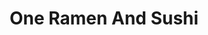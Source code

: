 ---
layout: place
title: "One Ramen And Sushi"
permalink: /massachusetts/cambridge/one-ramen-and-sushi.html
stateAbbr: MA
stateName: Massachusetts
cityName: Cambridge
place_id: ChIJMTKDQT5344kRdia0GkUoJto
photos:
  - name: >-
      places/ChIJMTKDQT5344kRdia0GkUoJto/photos/AeeoHcKYQ_VjrzPrDXsSZyZ2EWSN34s4hpuxvmZ_ggMu6l48QC2wjb_2sjDa7JIiyTbqy0j9V4ovkKdGVEcBhxu0hY-BTCnn8ZMe1gRA1dhJCGu320aiodBNdsRGpG8a6VC6sIK6yVM3EmX09x16vb4dQBJYP3k-O5ObsgL_nF7vHnJY6sFITJbdOttav738hukDSnq-s7vGYIEcEoVP_NGYxttb8NKFiT7nXs45IC9umFQ4ESDk3wz2_QsKiXoVX99_2rTCvu399NzyxFYDERwEBygQBIZBO6BYCxHx4TFTPsJ4Ag
    widthPx: 3024
    heightPx: 4032
    authorAttributions:
      - displayName: One Ramen And Sushi
        uri: https://maps.google.com/maps/contrib/118292689264194968125
        photoUri: >-
          https://lh3.googleusercontent.com/a-/ALV-UjUWXTQQ5Xck_Cjb_dy5IEoYt-hsh9L0RefhKACG6iuZzCi0258=s100-p-k-no-mo
    flagContentUri: >-
      https://www.google.com/local/imagery/report/?cb_client=maps_api_places.places_api&image_key=!1e10!2sAF1QipOl7UxuL7go5iMViPNQ65V7BZw_1sTWbYGIL7VB&hl=en-US
    googleMapsUri: >-
      https://www.google.com/maps/place//data=!3m4!1e2!3m2!1sAF1QipOl7UxuL7go5iMViPNQ65V7BZw_1sTWbYGIL7VB!2e10!4m2!3m1!1s0x89e3773e41833231:0xda2628451ab42676
  - name: >-
      places/ChIJMTKDQT5344kRdia0GkUoJto/photos/AeeoHcJalfuYp8KPg2DH8UkljoQkfppfqXwZTGR0Fi2-8-1rWpmncr9s4M_S-O4gUsyohVLiAtfJIaOtbI9lnfm1wPnvHAxDVAtKiAP3E5FmkcRzNlw8EXJu-A0BBgTpPzkSXw5MwozLzqNJvM35dVfuHGfjFinVMepypL6YQ683rLoKPMj-8h49MahINp43xA16WJrxOndPCM1VOVZvkL_06VAx-KWP-xi6K-3Jxl49GawSHuSyw-s0zvwT7HAIDwFFJ9sZs5DeCPweK_rt1JbvT80EVzMXFzgah3pNVEAvp7g9Ew
    widthPx: 1440
    heightPx: 1152
    authorAttributions:
      - displayName: One Ramen And Sushi
        uri: https://maps.google.com/maps/contrib/118292689264194968125
        photoUri: >-
          https://lh3.googleusercontent.com/a-/ALV-UjUWXTQQ5Xck_Cjb_dy5IEoYt-hsh9L0RefhKACG6iuZzCi0258=s100-p-k-no-mo
    flagContentUri: >-
      https://www.google.com/local/imagery/report/?cb_client=maps_api_places.places_api&image_key=!1e10!2sAF1QipOAXKzxmFFCeCCHApnbDdOL7mo9GYWf9eKJMyJO&hl=en-US
    googleMapsUri: >-
      https://www.google.com/maps/place//data=!3m4!1e2!3m2!1sAF1QipOAXKzxmFFCeCCHApnbDdOL7mo9GYWf9eKJMyJO!2e10!4m2!3m1!1s0x89e3773e41833231:0xda2628451ab42676
  - name: >-
      places/ChIJMTKDQT5344kRdia0GkUoJto/photos/AeeoHcLdHkNdSw8xTO2vDuo8VAw9lErmR9pyaLEQPpq06ici0WDaQEYVmVpT7bNcWBdvCaAQ6vkUaJH2zo8EwPEPLMvRaapoGH9UlbNQj7VKh3dM3KrjQGE5ZtNws8KIRV9b4wjyYAI4c1F87Of0shjTaOlxZqHuFN81e8mDZ_WB5DaR19w5d0kk13qAMe2TMz9grasngEqxFVoEu8FZ2laXBOveftd3dcd31xnr3XrcosDhJQBq5BFMfrCU3UcDxoE7C9ZnUh7jBTvJ7OtQZTBs73-LYjqfGjnHRpBbWteEP3j4lxX0Tvv6Yll-4mVXBDBISOw7OZMGTrlz72oe37UIWLrgEAsA4iXiH2h3VpEXK4Qs4Kl__Mo1pnX9RuNlXceJY-q8uVgKBXBA_08eMBbxFHzo1Qs18xaS8CtEOWMZgYIjr60
    widthPx: 4800
    heightPx: 2700
    authorAttributions:
      - displayName: George Chalhoub
        uri: https://maps.google.com/maps/contrib/117437652390651355274
        photoUri: >-
          https://lh3.googleusercontent.com/a-/ALV-UjVfy0RBYMf-6HC3oFSi6w-UoKZ8lHABXkfw_ckn84f45ZIbiubYaw=s100-p-k-no-mo
    flagContentUri: >-
      https://www.google.com/local/imagery/report/?cb_client=maps_api_places.places_api&image_key=!1e10!2sCIHM0ogKEICAgMDw4pjchwE&hl=en-US
    googleMapsUri: >-
      https://www.google.com/maps/place//data=!3m4!1e2!3m2!1sCIHM0ogKEICAgMDw4pjchwE!2e10!4m2!3m1!1s0x89e3773e41833231:0xda2628451ab42676
  - name: >-
      places/ChIJMTKDQT5344kRdia0GkUoJto/photos/AeeoHcJ8044fQ2GMvSSVLjjaf0LPIDefI-e_bbFMPl-Q8txi4SDexGWTH8XXjGhZDeEdN1YHe4txpOa1o5JB3KV53Q1gBvMUSDAORCr_QsCajUaxY6KLYG2WihTx0RhOJRYFNE7vyKrn3FQf5HwooesEQKunOyfqeBeGkV_xOIdqZvBZ95FztU1IcBXgS_XpAHnGKDE_HqvqxX5rtBNwT4ekGyPL5cELcw2LAFfExtNCmQaa85SY7lobAd2BK5VgDUbmlN4nuNlkd7QGcW3WjRuaA5Ropt94PhrETVjhOBLCO9RXHg
    widthPx: 1440
    heightPx: 811
    authorAttributions:
      - displayName: One Ramen And Sushi
        uri: https://maps.google.com/maps/contrib/118292689264194968125
        photoUri: >-
          https://lh3.googleusercontent.com/a-/ALV-UjUWXTQQ5Xck_Cjb_dy5IEoYt-hsh9L0RefhKACG6iuZzCi0258=s100-p-k-no-mo
    flagContentUri: >-
      https://www.google.com/local/imagery/report/?cb_client=maps_api_places.places_api&image_key=!1e10!2sAF1QipOAxWfNuYK3qY5QjSEDHUi_OKp_TubCuvrYMdF2&hl=en-US
    googleMapsUri: >-
      https://www.google.com/maps/place//data=!3m4!1e2!3m2!1sAF1QipOAxWfNuYK3qY5QjSEDHUi_OKp_TubCuvrYMdF2!2e10!4m2!3m1!1s0x89e3773e41833231:0xda2628451ab42676
  - name: >-
      places/ChIJMTKDQT5344kRdia0GkUoJto/photos/AeeoHcJxcnfY4VelIIqKLtik5kP9WM_R8civbZcJDNOntLC4D1whZ8x4UB0hku9q8tmakp6yyprliQL-5CeIc8F1nGi1fD9xTKOAvrbPOTJG5txL9ys0sTPo_mWZ7rVpBH0Z1tnU54qdgBkHzVssAG51q9P6kmG92GGB56Va6_fuRI80kd4QGBdVP2g6QSaMmar6U3xyDOthFUQ1-DVAYbFl7aZtbeH2quUxbj131rOc2s8I6ciLShcm-stYvsrFfecPHUev4VbIGo0JdRqwGDL2BGQo_bSFY8c8gM9GUP8ZGAEzq73x2Lhio-5sCuqlOC-w1mg-ywZ1hV3fwz3cv3wAydxZ3jFW5hRZLiD_N3VHNZQsY5rqmO8lZ45V-e0cWfvVk5tQn3ItrNbWj22sJxlBWa7eHtJkqsYDO1sUcmEcq_B7D85M
    widthPx: 4032
    heightPx: 2268
    authorAttributions:
      - displayName: George Chalhoub
        uri: https://maps.google.com/maps/contrib/117437652390651355274
        photoUri: >-
          https://lh3.googleusercontent.com/a-/ALV-UjVfy0RBYMf-6HC3oFSi6w-UoKZ8lHABXkfw_ckn84f45ZIbiubYaw=s100-p-k-no-mo
    flagContentUri: >-
      https://www.google.com/local/imagery/report/?cb_client=maps_api_places.places_api&image_key=!1e10!2sCIHM0ogKEICAgICXrLPR2wE&hl=en-US
    googleMapsUri: >-
      https://www.google.com/maps/place//data=!3m4!1e2!3m2!1sCIHM0ogKEICAgICXrLPR2wE!2e10!4m2!3m1!1s0x89e3773e41833231:0xda2628451ab42676
  - name: >-
      places/ChIJMTKDQT5344kRdia0GkUoJto/photos/AeeoHcI9eLedQJ46dPbMUmsr6-COkNK90dLKVymCiOO84XjQ__jGfPiXR4UdRCtJFMuUvHN7M0NBCZdw_H0w_Sktxyk5FYI-UOLM-nbpk1jXVnJj2pzqm4fw2jHhOemvOV8vw_yeKc_DHASEYj_aCUM0jffT7uuMG1c9I6RyUycMy5o3Zpox1oOfLcGQE6iHtKqdMdx7LfSBUgJBy7gkldyUU5pEUELOa-vJDaPA-gcF3qahHGclXS_0jP6a9aGGf1wJSRje4XfyrjEy8Z7lRj-Wk9f-K3xCueCuqaHPMkgr0l1xKIXpXhjiyVwMv20VkwVzC5XXSA0JSWFk6u8udO4HOP87hAm3Q6eR1TWHmJHxKyIZCINPYePB2vQo4o-rQNi5DzHeFC2mJ0kTJdwfGgzeC0jII9qjSdUhqQ6lE8zuykRukww
    widthPx: 3024
    heightPx: 4032
    authorAttributions:
      - displayName: Victoria W
        uri: https://maps.google.com/maps/contrib/101911048006811768097
        photoUri: >-
          https://lh3.googleusercontent.com/a-/ALV-UjV3w7dTre2g0TSGF4DGFKWJuR5E0iZtestbq6R7lgcxgrc_cYi3-w=s100-p-k-no-mo
    flagContentUri: >-
      https://www.google.com/local/imagery/report/?cb_client=maps_api_places.places_api&image_key=!1e10!2sCIHM0ogKEICAgICnx_vC1QE&hl=en-US
    googleMapsUri: >-
      https://www.google.com/maps/place//data=!3m4!1e2!3m2!1sCIHM0ogKEICAgICnx_vC1QE!2e10!4m2!3m1!1s0x89e3773e41833231:0xda2628451ab42676
  - name: >-
      places/ChIJMTKDQT5344kRdia0GkUoJto/photos/AeeoHcISCy4A7JS9VZO1aVcAjLwzOBOiDROcgpUhUbf3unZkm0rQnjus5-FaJRkA7hcUvhwwSwfgWTGDeaz6C6Zk4EDnDBZGvxT24OznmXhpJai7aGHubUvzq_-1NsN61XHaEyrpVgwEJJ6nPKukQWwt2RhH762Lt9DUBpdGZHf8383Zeg3mM9l2zIVOqDQTWhfkxIOV40VqGcvtallcLP-5WDEHvVrZslqbTDDTrSLRSGumCOxjw_5gJ55BPAKpg4CNRWgENBBuhD6OHeOle9AyhXunPscLqlzXuoaNjmSpCy1JaXD1JStWif8sQGxTUpmBpS_F-eyNhJGj5MHzsI7y06HgzOMdbY4ei7xtZCYj-WVNYdqTfhXHhQo3C3NI-PY12itIhZQdkuDrulDjBQF_dS4bXUMSTUgJ3CmPa5eQGT2_c1nY
    widthPx: 3024
    heightPx: 4032
    authorAttributions:
      - displayName: Jun Simons
        uri: https://maps.google.com/maps/contrib/107947961546991519655
        photoUri: >-
          https://lh3.googleusercontent.com/a-/ALV-UjWH21OfLJ6DCzEB0M35rwW0DXYHRIAZujHFHPAfWKDNp6kZhaDh=s100-p-k-no-mo
    flagContentUri: >-
      https://www.google.com/local/imagery/report/?cb_client=maps_api_places.places_api&image_key=!1e10!2sCIHM0ogKEICAgICLjOrksAE&hl=en-US
    googleMapsUri: >-
      https://www.google.com/maps/place//data=!3m4!1e2!3m2!1sCIHM0ogKEICAgICLjOrksAE!2e10!4m2!3m1!1s0x89e3773e41833231:0xda2628451ab42676
  - name: >-
      places/ChIJMTKDQT5344kRdia0GkUoJto/photos/AeeoHcL5bshX7IIQE2mdUqPAU_UI8qCe9z1zMI269-eiiRNwe_x3TXEWZHepsPMFEWx1bHV-Fq3MbWbQ5WrMXDlSMuBru6ASAx11-NVzRbhlraqTTkcgi7b7gTh69PZS0lB2ZPOJBicQ9pNipo6SswZwp7KZUqt1SyD6ohpItNKxUsxrqh_tWzBo4d96DR6wrap1RmbPVfpaghUyPnzr-L08b1X1N4nAYCcinv7Pi5l6lsOVBtURIFneKit9BmVV0Hjs3id0oi9w8gM_D-vW5aPEoJKUqi19XJBEoBWcBhQDGp7EGGUKu6MPchiVm_7VtjSRiyRPd8NK26SvvSBIDr0JEezqBMJ7-aImCZhECj1sBmYPkTSm1Rpt50SbHKUq3VcOztiPofpFRbLVBgFmOUOFpPRQFXbbI1vO3ZZLHx6MytUTLw
    widthPx: 2751
    heightPx: 2706
    authorAttributions:
      - displayName: Ju Lim
        uri: https://maps.google.com/maps/contrib/105626042354015503324
        photoUri: >-
          https://lh3.googleusercontent.com/a-/ALV-UjX5nDuedSFwfIpuupqS3FGqQOdoZHahTuSXGLjDedHK8lQlD_NvZQ=s100-p-k-no-mo
    flagContentUri: >-
      https://www.google.com/local/imagery/report/?cb_client=maps_api_places.places_api&image_key=!1e10!2sCIHM0ogKEICAgIDxn8n6bQ&hl=en-US
    googleMapsUri: >-
      https://www.google.com/maps/place//data=!3m4!1e2!3m2!1sCIHM0ogKEICAgIDxn8n6bQ!2e10!4m2!3m1!1s0x89e3773e41833231:0xda2628451ab42676
  - name: >-
      places/ChIJMTKDQT5344kRdia0GkUoJto/photos/AeeoHcJSdzr7iLLFTCx0Df_ahw5RQahxAtIPI1UATkGv_Req5shbkFUwAiTufaNY3kyDEDMV5Jm4l0z7V8zzKF61WbzsaqyeAH1fyU7g9m71IMnWm1OzqlamAFZiuKQ0r95o__LL2t5CqgmDfpRHfwth1YXnL6EIXAQQ5PDUpo2BWSfNPUh4D6KjLVEcArvZ-f0QhjNpdGj2ys-tUM99yp5Ta-nOUtTNj8Kl-WckBx-xHr323OEoc4DFoSpeescNZjz3dmz3UQy_tivF_Yr4SXGZjsiL0j1dQJXcPz0dGaC8ql4NwaL2axOw2xnAtA8eyyJjvTDU4c4PKWjt_yH8pPehA_fPye0P0fVOU5md4EtAG0CybkZJA6TKZs83x9BOYoQpyInzqgB7HYOLSRkPhXAVIcIuo3luregr8ytnpA3MSoyPNQ
    widthPx: 3000
    heightPx: 4000
    authorAttributions:
      - displayName: Latoya Watts
        uri: https://maps.google.com/maps/contrib/105510509978809996462
        photoUri: >-
          https://lh3.googleusercontent.com/a/ACg8ocIbzKL8fhSL7yihBTU-cA1ERxlPgkAlbL-znMY9ZfCe1X8jDa8=s100-p-k-no-mo
    flagContentUri: >-
      https://www.google.com/local/imagery/report/?cb_client=maps_api_places.places_api&image_key=!1e10!2sCIHM0ogKEICAgIDvk4vPGw&hl=en-US
    googleMapsUri: >-
      https://www.google.com/maps/place//data=!3m4!1e2!3m2!1sCIHM0ogKEICAgIDvk4vPGw!2e10!4m2!3m1!1s0x89e3773e41833231:0xda2628451ab42676
  - name: >-
      places/ChIJMTKDQT5344kRdia0GkUoJto/photos/AeeoHcKpYwgMvG7vA1X7hVscdPJu8UuZdgRgOvApn_J-cloguADY9cZfdUUiPzcXzWlA8ICXvyIMmxxE2ZsmRptfb19tZmxRRM0YhAnUeDhZ6J3g93KPYJWNkYZPt2XeB5MkocJLPdlZqM9-yy-QG7elxTTTI011wzR7ctpWQpiEN3a__5TCun5XzyESed_iGCD4NrFnu50p3wP1o6J5EmRFjYpIcUH74SK8mTls5oLkc4wz5OTapojD2PyWOCJ1UHkImqfueqbHMJev_Oo1Z92pU1MZLyldrdZDplWHimQDuFCWg-c3pHN3XS-ECB_rKsQ1TJ1FpuACO1K7ttHUC0jwRFa65sUXmvJttCKa2kTLP_s1lW1gHubu0_75GMrVN4KQq75HfEih1omKDQrT_vizj1qacB_dtkjtqf2iCmTFMwnT_A
    widthPx: 3024
    heightPx: 4032
    authorAttributions:
      - displayName: jacob s
        uri: https://maps.google.com/maps/contrib/108869690503474892478
        photoUri: >-
          https://lh3.googleusercontent.com/a/ACg8ocK6VmKV3f8FHfV2-GbtixuGNbTQcaQ-g3EyuPIqyrrMoDLgtA=s100-p-k-no-mo
    flagContentUri: >-
      https://www.google.com/local/imagery/report/?cb_client=maps_api_places.places_api&image_key=!1e10!2sCIHM0ogKEICAgICPpsG5YA&hl=en-US
    googleMapsUri: >-
      https://www.google.com/maps/place//data=!3m4!1e2!3m2!1sCIHM0ogKEICAgICPpsG5YA!2e10!4m2!3m1!1s0x89e3773e41833231:0xda2628451ab42676
address: 1759 Massachusetts Ave, Cambridge, MA 02140, USA
street: 1759 Massachusetts Ave
city: Cambridge
state: MA
zip: '02140'
country: USA
neighborhood: Baldwin
latitude: '42.385185'
longitude: '-71.119099'
accessibility_options:
  wheelchairAccessibleEntrance: true
  wheelchairAccessibleSeating: true
business_status: OPERATIONAL
name: One Ramen And Sushi
google_maps_links:
  directionsUri: >-
    https://www.google.com/maps/dir//''/data=!4m7!4m6!1m1!4e2!1m2!1m1!1s0x89e3773e41833231:0xda2628451ab42676!3e0
  placeUri: https://maps.google.com/?cid=15719295826649163382
  writeAReviewUri: >-
    https://www.google.com/maps/place//data=!4m3!3m2!1s0x89e3773e41833231:0xda2628451ab42676!12e1
  reviewsUri: >-
    https://www.google.com/maps/place//data=!4m4!3m3!1s0x89e3773e41833231:0xda2628451ab42676!9m1!1b1
  photosUri: >-
    https://www.google.com/maps/place//data=!4m3!3m2!1s0x89e3773e41833231:0xda2628451ab42676!10e5
primary_type: Ramen Restaurant
opening_hours:
  regular: null
  current: null
secondary_opening_hours:
  regular:
    weekdayDescriptions: null
    type: null
  current:
    weekdayDescriptions: null
    type: null
phone: (617) 864-6299
price_level: PRICE_LEVEL_INEXPENSIVE
price_range: $10 &ndash; $20
rating: '4.4'
rating_count: 478
website: http://oneramensushi.com/
description: >-
  Compact sushi bar & ramen house (popular for takeout) with lunch specials
  available.
reviews:
  - name: >-
      places/ChIJMTKDQT5344kRdia0GkUoJto/reviews/ChdDSUhNMG9nS0VJQ0FnTURRaG82V3VBRRAB
    relativePublishTimeDescription: a month ago
    rating: 5
    text:
      text: >-
        Our experience was absolutely incredible. Each of us got a 3-roll lunch
        special for $14.50, and were warmly greeted and quickly seated. We were
        served with water, miso soup, and a small salad with our meal (which I
        was not expecting!). The amount of food we got for $15 was incredible.
        The miso soup was DELICIOUS, and my rolls were fresh and beautifully
        made. We couldn’t have asked for a better experience!
      languageCode: en
    originalText:
      text: >-
        Our experience was absolutely incredible. Each of us got a 3-roll lunch
        special for $14.50, and were warmly greeted and quickly seated. We were
        served with water, miso soup, and a small salad with our meal (which I
        was not expecting!). The amount of food we got for $15 was incredible.
        The miso soup was DELICIOUS, and my rolls were fresh and beautifully
        made. We couldn’t have asked for a better experience!
      languageCode: en
    authorAttribution:
      displayName: Gabby Singer
      uri: https://www.google.com/maps/contrib/111213034335297338155/reviews
      photoUri: >-
        https://lh3.googleusercontent.com/a-/ALV-UjVuIbZ8tnxHSsqAykHx62hLNbksOO4Q7QEdFMhSnH0w-QWfCi0=s128-c0x00000000-cc-rp-mo
    publishTime: '2025-03-10T18:36:33.600138Z'
    flagContentUri: >-
      https://www.google.com/local/review/rap/report?postId=ChdDSUhNMG9nS0VJQ0FnTURRaG82V3VBRRAB&d=17924085&t=1
    googleMapsUri: >-
      https://www.google.com/maps/reviews/data=!4m6!14m5!1m4!2m3!1sChdDSUhNMG9nS0VJQ0FnTURRaG82V3VBRRAB!2m1!1s0x89e3773e41833231:0xda2628451ab42676
  - name: >-
      places/ChIJMTKDQT5344kRdia0GkUoJto/reviews/ChdDSUhNMG9nS0VJQ0FnSUNYckxQUjZ3RRAB
    relativePublishTimeDescription: 6 months ago
    rating: 5
    text:
      text: >-
        Wow, the best ramen experience so far in Cambridge. Phenomenal friendly
        service, excellent food, decent pricing. The salmon and sweet potato
        sushi roll was incredible fresh and delicious. Mind blowing. High
        quality!


        The ramen were equally delicious, we tried the tonkotsu and miso ramen,
        which were authentic and tasty.
      languageCode: en
    originalText:
      text: >-
        Wow, the best ramen experience so far in Cambridge. Phenomenal friendly
        service, excellent food, decent pricing. The salmon and sweet potato
        sushi roll was incredible fresh and delicious. Mind blowing. High
        quality!


        The ramen were equally delicious, we tried the tonkotsu and miso ramen,
        which were authentic and tasty.
      languageCode: en
    authorAttribution:
      displayName: George Chalhoub
      uri: https://www.google.com/maps/contrib/117437652390651355274/reviews
      photoUri: >-
        https://lh3.googleusercontent.com/a-/ALV-UjVfy0RBYMf-6HC3oFSi6w-UoKZ8lHABXkfw_ckn84f45ZIbiubYaw=s128-c0x00000000-cc-rp-mo-ba8
    publishTime: '2024-10-14T01:11:53.507308Z'
    flagContentUri: >-
      https://www.google.com/local/review/rap/report?postId=ChdDSUhNMG9nS0VJQ0FnSUNYckxQUjZ3RRAB&d=17924085&t=1
    googleMapsUri: >-
      https://www.google.com/maps/reviews/data=!4m6!14m5!1m4!2m3!1sChdDSUhNMG9nS0VJQ0FnSUNYckxQUjZ3RRAB!2m1!1s0x89e3773e41833231:0xda2628451ab42676
  - name: >-
      places/ChIJMTKDQT5344kRdia0GkUoJto/reviews/ChZDSUhNMG9nS0VJQ0FnTUR3ejlxdkFREAE
    relativePublishTimeDescription: 2 weeks ago
    rating: 5
    text:
      text: >-
        I love this place!! I rarely ever leave reviews, but this place is by
        far my favorite! I order my fav beef miso and double eel sushi 8pc
        lol..  The wonderful lady knows my order even when I call Lol..(Mark)  I
        JUST ORDERED and I only wish they can stay open later til 12am... This
        place would still be packed... *******GREAT PLACE BY FAR*********
        9thumbs up!!
      languageCode: en
    originalText:
      text: >-
        I love this place!! I rarely ever leave reviews, but this place is by
        far my favorite! I order my fav beef miso and double eel sushi 8pc
        lol..  The wonderful lady knows my order even when I call Lol..(Mark)  I
        JUST ORDERED and I only wish they can stay open later til 12am... This
        place would still be packed... *******GREAT PLACE BY FAR*********
        9thumbs up!!
      languageCode: en
    authorAttribution:
      displayName: Charley Charley
      uri: https://www.google.com/maps/contrib/104288326826251307331/reviews
      photoUri: >-
        https://lh3.googleusercontent.com/a-/ALV-UjVxwo1GEWRuB5IaR24aRkcMei7LEcN2oGqQg-dzVijr_b3AgTSN=s128-c0x00000000-cc-rp-mo-ba3
    publishTime: '2025-03-29T02:30:46.293628Z'
    flagContentUri: >-
      https://www.google.com/local/review/rap/report?postId=ChZDSUhNMG9nS0VJQ0FnTUR3ejlxdkFREAE&d=17924085&t=1
    googleMapsUri: >-
      https://www.google.com/maps/reviews/data=!4m6!14m5!1m4!2m3!1sChZDSUhNMG9nS0VJQ0FnTUR3ejlxdkFREAE!2m1!1s0x89e3773e41833231:0xda2628451ab42676
  - name: >-
      places/ChIJMTKDQT5344kRdia0GkUoJto/reviews/ChZDSUhNMG9nS0VJQ0FnSURuc2JtX2RBEAE
    relativePublishTimeDescription: 6 months ago
    rating: 5
    text:
      text: >-
        Nice cosy atmosphere. Ordered the spicy sesame ramen, it has a unique
        taste with the mushrooms, reminds me more of Dan Dan noodles. Service
        was good! My friend enjoyed the eel donburi bowl, saying it’s one of the
        best they’ve tried in this area. The miso soup that was served together
        with it was ok, could be improved. Have not tried the sushi or sashimi
        options yet but will come back to try.
      languageCode: en
    originalText:
      text: >-
        Nice cosy atmosphere. Ordered the spicy sesame ramen, it has a unique
        taste with the mushrooms, reminds me more of Dan Dan noodles. Service
        was good! My friend enjoyed the eel donburi bowl, saying it’s one of the
        best they’ve tried in this area. The miso soup that was served together
        with it was ok, could be improved. Have not tried the sushi or sashimi
        options yet but will come back to try.
      languageCode: en
    authorAttribution:
      displayName: Samantha Chan
      uri: https://www.google.com/maps/contrib/116135521953873135493/reviews
      photoUri: >-
        https://lh3.googleusercontent.com/a-/ALV-UjWf32uz7TlGzT0C8PemktjWCyDHhFomVbTeCvJCk06cfrkSYf4RdQ=s128-c0x00000000-cc-rp-mo-ba6
    publishTime: '2024-10-07T01:50:00.031750Z'
    flagContentUri: >-
      https://www.google.com/local/review/rap/report?postId=ChZDSUhNMG9nS0VJQ0FnSURuc2JtX2RBEAE&d=17924085&t=1
    googleMapsUri: >-
      https://www.google.com/maps/reviews/data=!4m6!14m5!1m4!2m3!1sChZDSUhNMG9nS0VJQ0FnSURuc2JtX2RBEAE!2m1!1s0x89e3773e41833231:0xda2628451ab42676
  - name: >-
      places/ChIJMTKDQT5344kRdia0GkUoJto/reviews/ChdDSUhNMG9nS0VJQ0FnSUNQcHNHNXdBRRAB
    relativePublishTimeDescription: 4 months ago
    rating: 5
    text:
      text: >-
        This cute little restaurant was a nice lunch spot. Good appetizers, and
        a really flavorful tonkatsu broth. The house special Spicy Sesame ramen
        was very popular and flavorful as well. Sushi was pretty good. The
        waitress was very nice!
      languageCode: en
    originalText:
      text: >-
        This cute little restaurant was a nice lunch spot. Good appetizers, and
        a really flavorful tonkatsu broth. The house special Spicy Sesame ramen
        was very popular and flavorful as well. Sushi was pretty good. The
        waitress was very nice!
      languageCode: en
    authorAttribution:
      displayName: jacob s
      uri: https://www.google.com/maps/contrib/108869690503474892478/reviews
      photoUri: >-
        https://lh3.googleusercontent.com/a/ACg8ocK6VmKV3f8FHfV2-GbtixuGNbTQcaQ-g3EyuPIqyrrMoDLgtA=s128-c0x00000000-cc-rp-mo-ba4
    publishTime: '2024-11-23T22:10:55.247381Z'
    flagContentUri: >-
      https://www.google.com/local/review/rap/report?postId=ChdDSUhNMG9nS0VJQ0FnSUNQcHNHNXdBRRAB&d=17924085&t=1
    googleMapsUri: >-
      https://www.google.com/maps/reviews/data=!4m6!14m5!1m4!2m3!1sChdDSUhNMG9nS0VJQ0FnSUNQcHNHNXdBRRAB!2m1!1s0x89e3773e41833231:0xda2628451ab42676
parking_options:
  paidStreetParking: true
  valetParking: false
payment_options:
  acceptsCreditCards: true
  acceptsDebitCards: true
  acceptsCashOnly: false
  acceptsNfc: true
allow_dogs: null
curbside_pickup: null
delivery: true
dine_in: true
good_for_children: true
good_for_groups: null
good_for_sports: false
live_music: false
menu_for_children: false
outdoor_seating: true
reservable: true
restroom: true
serves_beer: false
serves_breakfast: false
serves_brunch: false
serves_cocktails: false
serves_coffee: false
serves_dinner: true
serves_dessert: true
serves_lunch: true
serves_vegetarian_food: true
serves_wine: false
takeout: true

---